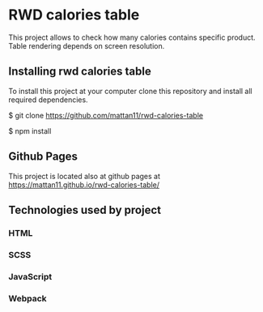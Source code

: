 # RWD calories table
This project allows to check how many calories contains specific product. Table rendering depends on screen resolution.


## Installing rwd calories table
To install this project at your computer clone this repository and install all required dependencies.

$ git clone https://github.com/mattan11/rwd-calories-table

$ npm install

## Github Pages
This project is located also at github pages at https://mattan11.github.io/rwd-calories-table/

## Technologies used by project
### HTML
### SCSS
### JavaScript
### Webpack
